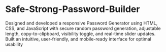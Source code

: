 # Safe-Strong-Password-Builder
Designed and developed a responsive Password Generator using HTML, CSS, and JavaScript with secure random password generation, adjustable length, copy-to-clipboard, visibility toggle, and real-time slider updates. Built an intuitive, user-friendly, and mobile-ready interface for optimal usability
